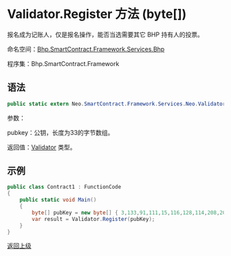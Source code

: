 # Validator.Register 方法 (byte[])

报名成为记账人，仅是报名操作，能否当选需要其它 BHP 持有人的投票。

命名空间：[Bhp.SmartContract.Framework.Services.Bhp](../../bhp.md)

程序集：Bhp.SmartContract.Framework

## 语法

```c#
public static extern Neo.SmartContract.Framework.Services.Neo.Validator Register(byte[] pubkey)
```

参数：

pubkey：公钥，长度为33的字节数组。

返回值：[Validator](../Validator.md) 类型。

## 示例

```c#
public class Contract1 : FunctionCode
{
    public static void Main()
    {
        byte[] pubKey = new byte[] { 3,133,91,111,15,116,128,114,208,206,218,240,72,231,208,214,204,76,231,5,217,231,148,12,191,41,14,89,253,94,193,58,164 };
        var result = Validator.Register(pubKey);
    }
}
```



[返回上级](../Validator.md)